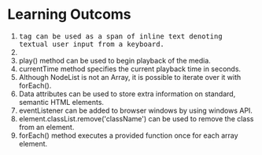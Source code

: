 # Learning Outcoms

1. <kbd> tag can be used as a span of inline text denoting textual user input from a keyboard.
2. <audio> element is used to embed sound content in documents. Learn more about audio usage on MDN Web Docs.
3. play() method can be used to begin playback of the media.
4. currentTime method specifies the current playback time in seconds.
5. Although NodeList is not an Array, it is possible to iterate over it with forEach().
6. Data attributes can be used to store extra information on standard, semantic HTML elements.
7. eventListener can be added to browser windows by using windows API.
8. element.classList.remove('className') can be used to remove the class from an element.
9. forEach() method executes a provided function once for each array element.
